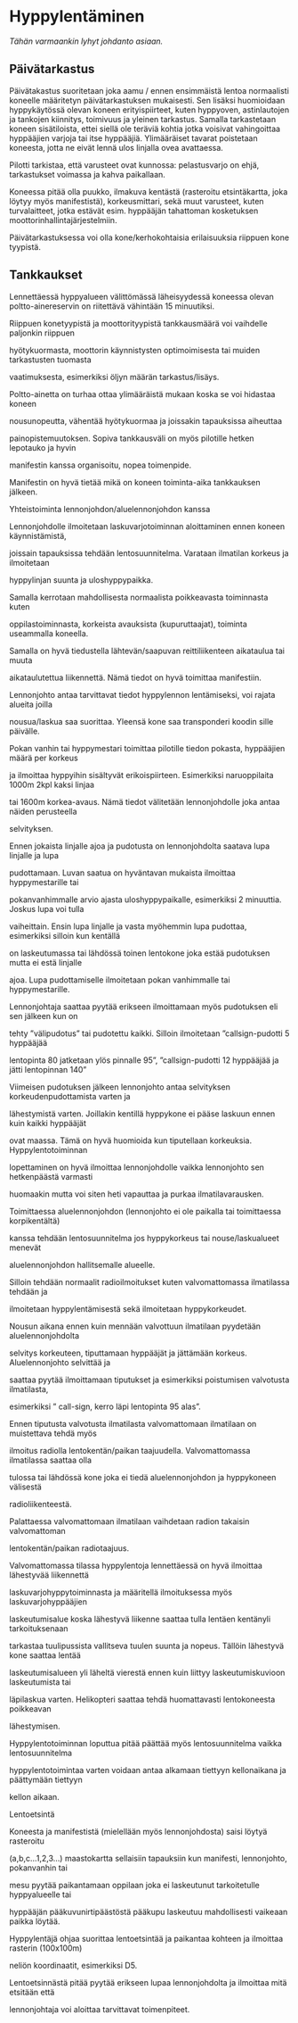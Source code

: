 
# Hyppylentäminen

*Tähän varmaankin lyhyt johdanto asiaan.*


## Päivätarkastus


Päivätakastus suoritetaan joka aamu / ennen ensimmäistä lentoa normaalisti koneelle määritetyn päivätarkastuksen mukaisesti. Sen lisäksi huomioidaan hyppykäytössä olevan koneen erityispiirteet, kuten hyppyoven, astinlautojen ja tankojen kiinnitys, toimivuus ja yleinen tarkastus. Samalla tarkastetaan koneen sisätiloista, ettei siellä ole teräviä kohtia jotka voisivat vahingoittaa hyppääjien varjoja tai itse hyppääjiä. Ylimääräiset tavarat poistetaan koneesta, jotta ne eivät lennä ulos linjalla ovea avattaessa.

Pilotti tarkistaa, että varusteet ovat kunnossa: pelastusvarjo on ehjä, tarkastukset voimassa ja kahva paikallaan. 

Koneessa pitää olla puukko, ilmakuva kentästä (rasteroitu etsintäkartta, joka löytyy myös manifestistä), korkeusmittari, sekä muut varusteet, kuten turvalaitteet, jotka estävät esim. hyppääjän tahattoman kosketuksen moottorinhallintajärjestelmiin.

Päivätarkastuksessa voi olla kone/kerhokohtaisia erilaisuuksia riippuen kone tyypistä.


## Tankkaukset


Lennettäessä hyppyalueen välittömässä läheisyydessä koneessa olevan poltto-ainereservin on riitettävä vähintään 15 minuutiksi.

Riippuen konetyypistä ja moottorityypistä tankkausmäärä voi vaihdelle paljonkin riippuen 

hyötykuormasta, moottorin käynnistysten optimoimisesta tai muiden tarkastusten tuomasta 

vaatimuksesta, esimerkiksi öljyn määrän tarkastus/lisäys.

Poltto-ainetta on turhaa ottaa ylimääräistä mukaan koska se voi hidastaa koneen 

nousunopeutta, vähentää hyötykuormaa ja joissakin tapauksissa aiheuttaa 

painopistemuutoksen. Sopiva tankkausväli on myös pilotille hetken lepotauko ja hyvin 

manifestin kanssa organisoitu, nopea toimenpide.

Manifestin on hyvä tietää mikä on koneen toiminta-aika tankkauksen jälkeen.

Yhteistoiminta lennonjohdon/aluelennonjohdon kanssa

Lennonjohdolle ilmoitetaan laskuvarjotoiminnan aloittaminen ennen koneen käynnistämistä, 

joissain tapauksissa tehdään lentosuunnitelma. Varataan ilmatilan korkeus ja ilmoitetaan 

hyppylinjan suunta ja uloshyppypaikka.

Samalla kerrotaan mahdollisesta normaalista poikkeavasta toiminnasta kuten 

oppilastoiminnasta, korkeista avauksista (kupuruttaajat), toiminta useammalla koneella.

Samalla on hyvä tiedustella lähtevän/saapuvan reittiliikenteen aikataulua tai muuta 

aikataulutettua liikennettä. Nämä tiedot on hyvä toimittaa manifestiin.

Lennonjohto antaa tarvittavat tiedot hyppylennon lentämiseksi, voi rajata alueita joilla 

nousua/laskua saa suorittaa. Yleensä kone saa transponderi koodin sille päivälle.

Pokan vanhin tai hyppymestari toimittaa pilotille tiedon pokasta, hyppääjien määrä per korkeus 

ja ilmoittaa hyppyihin sisältyvät erikoispiirteen. Esimerkiksi naruoppilaita 1000m 2kpl kaksi linjaa 

tai 1600m korkea-avaus. Nämä tiedot välitetään lennonjohdolle joka antaa näiden perusteella 

selvityksen.

Ennen jokaista linjalle ajoa ja pudotusta on lennonjohdolta saatava lupa linjalle ja lupa 

pudottamaan. Luvan saatua on hyväntavan mukaista ilmoittaa hyppymestarille tai 

pokanvanhimmalle arvio ajasta uloshyppypaikalle, esimerkiksi 2 minuuttia. Joskus lupa voi tulla 

vaiheittain. Ensin lupa linjalle ja vasta myöhemmin lupa pudottaa, esimerkiksi silloin kun kentällä 

on laskeutumassa tai lähdössä toinen lentokone joka estää pudotuksen mutta ei estä linjalle 

ajoa. Lupa pudottamiselle ilmoitetaan pokan vanhimmalle tai hyppymestarille.

Lennonjohtaja saattaa pyytää erikseen ilmoittamaan myös pudotuksen eli sen jälkeen kun on 

tehty ”välipudotus” tai pudotettu kaikki. Silloin ilmoitetaan ”callsign-pudotti 5 hyppääjää 

lentopinta 80 jatketaan ylös pinnalle 95”, ”callsign-pudotti 12 hyppääjää ja jätti lentopinnan 140”

Viimeisen pudotuksen jälkeen lennonjohto antaa selvityksen korkeudenpudottamista varten ja 

lähestymistä varten. Joillakin kentillä hyppykone ei pääse laskuun ennen kuin kaikki hyppääjät 

ovat maassa. Tämä on hyvä huomioida kun tiputellaan korkeuksia. Hyppylentotoiminnan 

lopettaminen on hyvä ilmoittaa lennonjohdolle vaikka lennonjohto sen hetkenpäästä varmasti 

huomaakin mutta voi siten heti vapauttaa ja purkaa ilmatilavarausken.

Toimittaessa aluelennonjohdon (lennonjohto ei ole paikalla tai toimittaessa korpikentältä) 

kanssa tehdään lentosuunnitelma jos hyppykorkeus tai nouse/laskualueet menevät 

aluelennonjohdon hallitsemalle alueelle.

Silloin tehdään normaalit radioilmoitukset kuten valvomattomassa ilmatilassa tehdään ja 

ilmoitetaan hyppylentämisestä sekä ilmoitetaan hyppykorkeudet.

Nousun aikana ennen kuin mennään valvottuun ilmatilaan pyydetään aluelennonjohdolta 

selvitys korkeuteen, tiputtamaan hyppääjät ja jättämään korkeus. Aluelennonjohto selvittää ja 

saattaa pyytää ilmoittamaan tiputukset ja esimerkiksi poistumisen valvotusta ilmatilasta, 

esimerkiksi ” call-sign, kerro läpi lentopinta 95 alas”.

Ennen tiputusta valvotusta ilmatilasta valvomattomaan ilmatilaan on muistettava tehdä myös 

ilmoitus radiolla lentokentän/paikan taajuudella. Valvomattomassa ilmatilassa saattaa olla 

tulossa tai lähdössä kone joka ei tiedä aluelennonjohdon ja hyppykoneen välisestä 

radioliikenteestä.

Palattaessa valvomattomaan ilmatilaan vaihdetaan radion takaisin valvomattoman 

lentokentän/paikan radiotaajuus.

Valvomattomassa tilassa hyppylentoja lennettäessä on hyvä ilmoittaa lähestyvää liikennettä 

laskuvarjohyppytoiminnasta ja määritellä ilmoituksessa myös laskuvarjohyppääjien 

laskeutumisalue koska lähestyvä liikenne saattaa tulla lentäen kentänyli tarkoituksenaan 

tarkastaa tuulipussista vallitseva tuulen suunta ja nopeus. Tällöin lähestyvä kone saattaa lentää 

laskeutumisalueen yli läheltä vierestä ennen kuin liittyy laskeutumiskuvioon laskeutumista tai 

läpilaskua varten. Helikopteri saattaa tehdä huomattavasti lentokoneesta poikkeavan 

lähestymisen.

Hyppylentotoiminnan loputtua pitää päättää myös lentosuunnitelma vaikka lentosuunnitelma 

hyppylentotoimintaa varten voidaan antaa alkamaan tiettyyn kellonaikana ja päättymään tiettyyn 

kellon aikaan.

Lentoetsintä

Koneesta ja manifestistä (mielellään myös lennonjohdosta) saisi löytyä rasteroitu 

(a,b,c…1,2,3…) maastokartta sellaisiin tapauksiin kun manifesti, lennonjohto, pokanvanhin tai 

mesu pyytää paikantamaan oppilaan joka ei laskeutunut tarkoitetulle hyppyalueelle tai 

hyppääjän pääkuvunirtipäästöstä pääkupu laskeutuu mahdollisesti vaikeaan paikka löytää.

Hyppylentäjä ohjaa suorittaa lentoetsintää ja paikantaa kohteen ja ilmoittaa rasterin (100x100m) 

neliön koordinaatit, esimerkiksi D5.

Lentoetsinnästä pitää pyytää erikseen lupaa lennonjohdolta ja ilmoittaa mitä etsitään että 

lennonjohtaja voi aloittaa tarvittavat toimenpiteet.